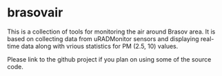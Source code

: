# brasovair
This is a collection of tools for monitoring the air around Brasov area.
It is based on collecting data from uRADMonitor sensors and displaying real-time data along with vrious statistics for PM (2.5, 10) values.

Please link to the github project if you plan on using some of the source code.
